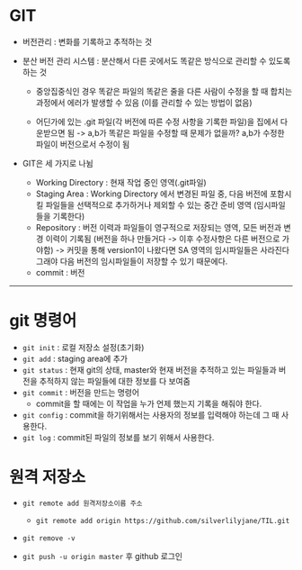 # GIT
- 버전관리 : 변화를 기록하고 추적하는 것
- 분산 버전 관리 시스템 : 분산해서 다른 곳에서도 똑같은 방식으로 관리할 수 있도록 하는 것
    - 중앙집중식인 경우 똑같은 파일의 똑같은 줄을 다른 사람이 수정을 할 때 합치는 과정에서 에러가 발생할 수 있음 (이를 관리할 수 있는 방법이 없음)

    - 어딘가에 있는 .git 파일(각 버전에 따른 수정 사항을 기록한 파일)을 집에서 다운받으면 됨 -> a,b가 똑같은 파일을 수정할 때 문제가 없을까? a,b가 수정한 파일이 버전으로서 수정이 됨

  
- GIT은 세 가지로 나뉨
    - Working Directory : 현재 작업 중인 영역(.git파일)
    - Staging Area : Working Directory 에서 변경된 파일 중, 다음 버전에 포함시킬 파일들을 선택적으로 추가하거나 제외할 수 있는 중간 준비 영역 (임시파일들을 기록한다)
    - Repository : 버전 이력과 파일들이 영구적으로 저장되는 영역, 모든 버전과 변경 이력이 기록됨 (버전을 하나 만들거다 -> 이후 수정사항은 다른 버전으로 가야함) -> 커밋을 통해 version1이 나왔다면 SA 영역의 임시파일들은 사라진다 그래야 다음 버전의 임시파일들이 저장할 수 있기 때문에다.
    - commit : 버전

---

# git 명령어

- `git init` : 로컬 저장소 설정(초기화)
- `git add` : staging area에 추가
- `git status` : 현재 git의 상태, master와 현재 버전을 추적하고 있는 파일들과 버전을 추적하지 않는 파일들에 대한 정보를 다 보여줌
- `git commit` : 버전을 만드는 명령어
  - commit을 할 때에는 이 작업을 누가 언제 했는지 기록을 해줘야 한다.
- `git config` : commit을 하기위해서는 사용자의 정보를 입력해야 하는데 그 때 사용한다.
- `git log` : commit된 파일의 정보를 보기 위해서 사용한다.


# 원격 저장소
- `git remote add 원격저장소이름 주소`
  - `git remote add origin https://github.com/silverlilyjane/TIL.git`
- `git remove -v`

- `git push -u origin master` 후 github 로그인